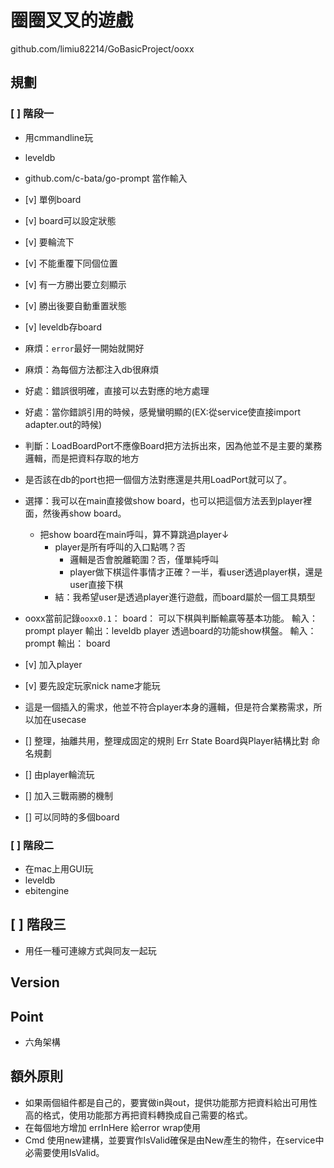 # 圈圈叉叉的遊戲

github.com/limiu82214/GoBasicProject/ooxx

## 規劃

### [ ] 階段一

* 用cmmandline玩
* leveldb
* github.com/c-bata/go-prompt 當作輸入

* [v] 單例board
* [v] board可以設定狀態
* [v] 要輪流下
* [v] 不能重覆下同個位置
* [v] 有一方勝出要立刻顯示
* [v] 勝出後要自動重置狀態
* [v] leveldb存board
* 麻煩：`error`最好一開始就開好
* 麻煩：為每個方法都注入db很麻煩
* 好處：錯誤很明確，直接可以去對應的地方處理
* 好處：當你錯誤引用的時候，感覺蠻明顯的(EX:從service使直接import adapter.out的時候)
* 判斷：LoadBoardPort不應像Board把方法拆出來，因為他並不是主要的業務邏輯，而是把資料存取的地方
* 是否該在db的port也把一個個方法對應還是共用LoadPort就可以了。
* 選擇：我可以在main直接做show board，也可以把這個方法丟到player裡面，然後再show board。
    * 把show board在main呼叫，算不算跳過player↓
        * player是所有呼叫的入口點嗎？否
            * 邏輯是否會脫離範圍？否，僅單純呼叫
            * player做下棋這件事情才正確？一半，看user透過player棋，還是user直接下棋
        * 結：我希望user是透過player進行遊戲，而board屬於一個工具類型
* ooxx當前記錄`ooxx0.1`：
    board：
        可以下棋與判斷輸贏等基本功能。
        輸入：
            prompt
            player
        輸出：leveldb
    player
        透過board的功能show棋盤。
        輸入： prompt
        輸出： board
* [v] 加入player
* [v] 要先設定玩家nick name才能玩
* 這是一個插入的需求，他並不符合player本身的邏輯，但是符合業務需求，所以加在usecase
* [] 整理，抽離共用，整理成固定的規則
    Err
    State
    Board與Player結構比對
    命名規劃
* [] 由player輪流玩
* [] 加入三戰兩勝的機制
* [] 可以同時的多個board

### [ ] 階段二

* 在mac上用GUI玩
* leveldb
* ebitengine

## [ ] 階段三

* 用任一種可連線方式與同友一起玩

## Version

## Point

* 六角架構

## 額外原則
* 如果兩個組件都是自己的，要實做in與out，提供功能那方把資料給出可用性高的格式，使用功能那方再把資料轉換成自己需要的格式。
* 在每個地方增加 errInHere 給error wrap使用
* Cmd 使用new建構，並要實作IsValid確保是由New產生的物件，在service中必需要使用IsValid。
